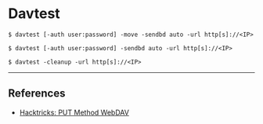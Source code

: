# Davtest

`$ davtest [-auth user:password] -move -sendbd auto -url http[s]://<IP>`

`$ davtest [-auth user:password] -sendbd auto -url http[s]://<IP>`

`$ davtest -cleanup -url http[s]://<IP>`

---
## References

- [Hacktricks: PUT Method WebDAV](https://book.hacktricks.xyz/network-services-pentesting/pentesting-web/put-method-webdav)